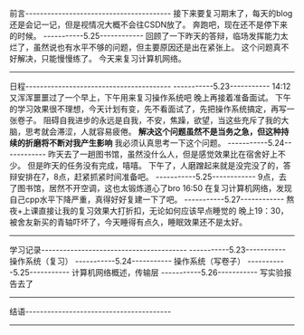 前言----------------------------------------
接下来要复习期末了，每天的blog还是会记一记，但是视情况大概不会往CSDN放了。
奔跑吧，现在还不是停下来的时候。
-----------5.25------------
回顾了一下昨天的答辩，临场发挥能力太烂了，虽然说也有水平不够的问题，但主要原因还是出在紧张上。
这个问题真不好解决，只能慢慢练了。
今天来复习计算机网络。

----------------------------------------

日程----------------------------------------
-----------5.23-----------
14:12 又浑浑噩噩过了一个早上，下午用来复习操作系统吧
晚上再接着准备面试。
下午的学习效果很不理想，今天计划有变，先不看面试了，先把操作系统搞定，再写一张卷子。
阻碍自我进步的永远是自我，不安，焦躁，欲望，当这些充斥了我的大脑，思考就会滞涩，人就容易疲倦。
**解决这个问题虽然不是当务之急，但这种持续的折磨将不断对我产生影响**
我必须认真思考一下这个问题。
-----------5.24------------
昨天去了一趟图书馆，虽然没什么人，但是感觉效果比在宿舍好上不少。
但是昨天的任务没有完成，嘻嘻。
下午了，人磨蹭起来就是没完没了的，答辩安排在7，8点，赶紧抓紧时间准备吧。
-----------5.25------------
9点，去了图书馆，居然不开空调，这也太锻炼道心了bro
16:50 在复习计算机网络，发现自己cpp水平下降严重，真得好好复建一下了吧。
-----------5.27------------
熬夜+上课直接让我的复习效果大打折扣，无论如何应该早点睡觉的
晚上19：30，被舍友新买的青轴吓坏了，今天睡得有点久，睡眠效果还不是太好。

----------------------------------------

学习记录----------------------------------------
-----------5.23-----------
操作系统（复习）
-----------5.24-----------
操作系统（写卷子）
-----------5.25-----------
计算机网络概述，传输层
-----------5.26-----------
写实验报告去了

----------------------------------------

结语----------------------------------------

---------------------------------------